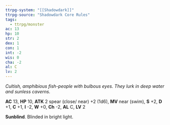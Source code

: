 ```yaml
---
ttrpg-system: "[[Shadowdark]]"
ttrpg-source: "Shadowdark Core Rules"
tags:
  - ttrpg/monster
ac: 13
hp: 10
str: 2
dex: 1
con: 1
int: -2
wis: 0
cha: -2
al: C
lv: 2
---
```


_Cultish, amphibious fish-people with bulbous eyes. They lurk in deep water and sunless caverns._

**AC** 13, **HP** 10, **ATK** 2 spear (close/ near) +2 (1d6), **MV** near (swim), **S** +2, **D** +1, **C** +1, **I** -2, **W** +0, **Ch** -2, **AL** C, **LV** 2

**Sunblind**. Blinded in bright light.

